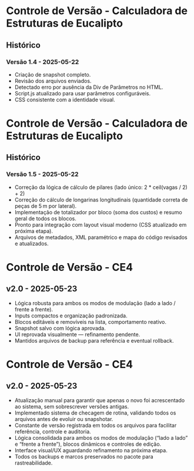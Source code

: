 # Controle de Versão - Calculadora de Estruturas de Eucalipto

## Histórico

### Versão 1.4 - 2025-05-22
- Criação de snapshot completo.
- Revisão dos arquivos enviados.
- Detectado erro por ausência da Div de Parâmetros no HTML.
- Script.js atualizado para usar parâmetros configuráveis.
- CSS consistente com a identidade visual.

# Controle de Versão - Calculadora de Estruturas de Eucalipto

## Histórico

### Versão 1.5 - 2025-05-22
- Correção da lógica de cálculo de pilares (lado único: 2 * ceil(vagas / 2) + 2)
- Correção do cálculo de longarinas longitudinais (quantidade correta de peças de 5 m por lateral).
- Implementação de totalizador por bloco (soma dos custos) e resumo geral de todos os blocos.
- Pronto para integração com layout visual moderno (CSS atualizado em próxima etapa).
- Arquivos de metadados, XML paramétrico e mapa do código revisados e atualizados.

# Controle de Versão - CE4

## v2.0 - 2025-05-23
- Lógica robusta para ambos os modos de modulação (lado a lado / frente a frente).
- Inputs compactos e organização padronizada.
- Blocos editáveis e removíveis na lista, comportamento reativo.
- Snapshot salvo com lógica aprovada.
- UI reprovada visualmente — refinamento pendente.
- Mantidos arquivos de backup para referência e eventual rollback.


# Controle de Versão - CE4

## v2.0 - 2025-05-23
- Atualização manual para garantir que apenas o novo foi acrescentado ao sistema, sem sobrescrever versões antigas.
- Implementado sistema de checagem de rotina, validando todos os arquivos antes de evoluir ou snapshotar.
- Constante de versão registrada em todos os arquivos para facilitar referência, controle e auditoria.
- Lógica consolidada para ambos os modos de modulação (“lado a lado” e “frente a frente”), blocos dinâmicos e controles de edição.
- Interface visual/UX aguardando refinamento na próxima etapa.
- Todos os backups e marcos preservados no pacote para rastreabilidade.
